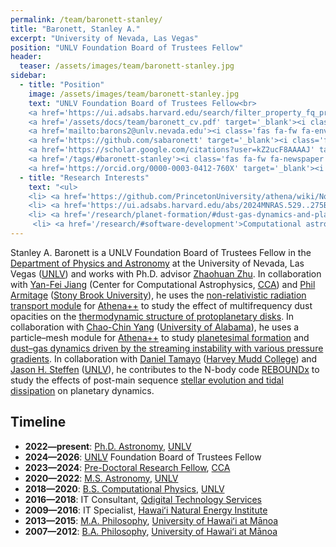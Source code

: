 ```yaml
---
permalink: /team/baronett-stanley/
title: "Baronett, Stanley A."
excerpt: "University of Nevada, Las Vegas"
position: "UNLV Foundation Board of Trustees Fellow"
header:
  teaser: /assets/images/team/baronett-stanley.jpg
sidebar:
  - title: "Position"
    image: /assets/images/team/baronett-stanley.jpg
    text: "UNLV Foundation Board of Trustees Fellow<br>
    <a href='https://ui.adsabs.harvard.edu/search/filter_property_fq_property=AND&filter_property_fq_property=property%3A%22refereed%22&fq=%7B!type%3Daqp%20v%3D%24fq_database%7D&fq=%7B!type%3Daqp%20v%3D%24fq_property%7D&fq_database=(database%3Aastronomy%20OR%20database%3Aphysics)&fq_property=(property%3A%22refereed%22)&q=%20author%3A%22Baronett%2C%20S%22&sort=date%20desc%2C%20bibcode%20desc&p_=0' target='_blank'><i class='fas fa-fw fa-search'></i>ADS</a><br>
    <a href='/assets/docs/team/baronett_cv.pdf' target='_blank'><i class='fas fa-fw fa-file-pdf'></i>CV</a><br>
    <a href='mailto:barons2@unlv.nevada.edu'><i class='fas fa-fw fa-envelope'></i>Email</a><br>
    <a href='https://github.com/sabaronett' target='_blank'><i class='fab fa-fw fa-github'></i>GitHub</a><br>
    <a href='https://scholar.google.com/citations?user=kZ2ucF8AAAAJ' target='_blank'><i class='fas fa-fw fa-user-graduate'></i>Google Scholar</a><br>
    <a href='/tags/#baronett-stanley'><i class='fas fa-fw fa-newspaper'></i>News</a><br>
    <a href='https://orcid.org/0000-0003-0412-760X' target='_blank'><i class='fab fa-fw fa-orcid'></i>ORCiD</a>"
  - title: "Research Interests"
    text: "<ul>
    <li> <a href='https://github.com/PrincetonUniversity/athena/wiki/Non-relativistic-Radiation-Transport' target='_blank'>Radiation hydrodynamics</a>
    <li> <a href='https://ui.adsabs.harvard.edu/abs/2024MNRAS.529..275B/abstract' target='_blank'>Streaming instability</a>
    <li> <a href='/research/planet-formation/#dust-gas-dynamics-and-planetesimal-formation'>Planetesimal formation</a>
     <li> <a href='/research/#software-development'>Computational astrophysics</a>"
---
```

Stanley A. Baronett is a UNLV Foundation Board of Trustees Fellow in the <a href='https://www.physics.unlv.edu/' target='_blank'>Department of Physics and Astronomy</a> at the University of Nevada, Las Vegas (<a href='https://www.unlv.edu/' target='_blank'>UNLV</a>) and works with Ph.D. advisor <a href='https://www.physics.unlv.edu/~zhzhu/Home.html' target='_blank'>Zhaohuan Zhu</a>.
In collaboration with <a href='https://www.simonsfoundation.org/people/yan-fei-jiang/' target='_blank'>Yan-Fei Jiang</a> (Center for Computational Astrophysics, <a href='https://www.simonsfoundation.org/flatiron/center-for-computational-astrophysics/' target='_blank'>CCA</a>) and <a href='https://www.simonsfoundation.org/people/phil-armitage/' target='_blank'>Phil Armitage</a> (<a href='https://www.astro.sunysb.edu/' target='_blank'>Stony Brook University</a>), he uses the <a href='https://github.com/PrincetonUniversity/athena/wiki/Non-relativistic-Radiation-Transport' target='_blank'>non-relativistic radiation transport module</a> for [Athena++](/research/#software-development) to study the effect of multifrequency dust opacities on the [thermodynamic structure of protoplanetary disks](/research/protoplanetary-disks/#accretion-and-structure).
In collaboration with <a href='https://physics.ua.edu/people/chao-chin-yang/' target='_blank'>Chao-Chin Yang</a> (<a href='https://physics.ua.edu/' target='_blank'>University of Alabama</a>), he uses a particle–mesh module for [Athena++](/research/#software-development) to study [planetesimal formation](/research/planet-formation/#dust-gas-dynamics-and-planetesimal-formation) and <a href='https://ui.adsabs.harvard.edu/abs/2024MNRAS.529..275B/abstract' target='_blank'>dust–gas dynamics driven by the streaming instability with various pressure gradients</a>.
In collaboration with <a href='https://www.hmc.edu/physics/faculty-staff/tamayo/' target='_blank'>Daniel Tamayo</a> (<a href='https://www.hmc.edu/physics/' target='_blank'>Harvey Mudd College</a>) and <a href='https://www.jasonhsteffen.com/' target='_blank'>Jason H. Steffen</a> (<a href='https://www.unlv.edu/' target='_blank'>UNLV</a>), he contributes to the N-body code <a href='https://reboundx.readthedocs.io/' target='_blank'>REBOUNDx</a> to study the effects of post-main sequence <a href='https://ui.adsabs.harvard.edu/abs/2022MNRAS.510.6001B/abstract' target='_blank'>stellar evolution and tidal dissipation</a> on planetary dynamics.


## Timeline
- __2022—present__: <a href='https://www.unlv.edu/degree/phd-astronomy' target='_blank'>Ph.D. Astronomy</a>, <a href='https://www.unlv.edu/' target='_blank'>UNLV</a>
- __2024—2026__: <a href='https://www.unlv.edu/' target='_blank'>UNLV</a> Foundation Board of Trustees Fellow
- __2023—2024__: <a href='https://www.simonsfoundation.org/flatiron-institute-center-for-computational-astrophysics-pre-doctoral-program' target='_blank'>Pre-Doctoral Research Fellow</a>, <a href='https://www.simonsfoundation.org/flatiron/center-for-computational-astrophysics/' target='_blank'>CCA</a>
- __2020—2022__: <a href='https://www.unlv.edu/degree/ms-astronomy' target='_blank'>M.S. Astronomy</a>, <a href='https://www.unlv.edu/' target='_blank'>UNLV</a>
- __2018—2020__: <a href='https://www.unlv.edu/degree/bs-physics' target='_blank'>B.S. Computational Physics</a>, <a href='https://www.unlv.edu/' target='_blank'>UNLV</a>
- __2016—2018__: IT Consultant, <a href='https://www.qdigital.com/' target='_blank'>Qdigital Technology Services</a>
- __2009—2016__: IT Specialist, <a href='https://www.hnei.hawaii.edu/' target='_blank'>Hawaiʻi Natural Energy Institute</a>
- __2013—2015__: <a href='https://hawaii.edu/phil/graduate/ma-requirements/' target='_blank'>M.A. Philosophy</a>, <a href='https://manoa.hawaii.edu/' target='_blank'>University of Hawaiʻi at Mānoa</a>
- __2007—2012__: <a href='https://hawaii.edu/phil/undergraduate/major-requirements/' target='_blank'>B.A. Philosophy</a>, <a href='https://manoa.hawaii.edu/' target='_blank'>University of Hawaiʻi at Mānoa</a>

